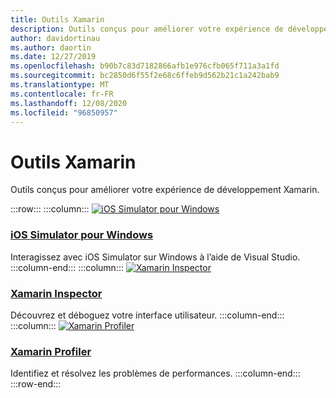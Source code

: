 ```yaml
---
title: Outils Xamarin
description: Outils conçus pour améliorer votre expérience de développement Xamarin.
author: davidortinau
ms.author: daortin
ms.date: 12/27/2019
ms.openlocfilehash: b90b7c83d7182866afb1e976cfb065f711a3a1fd
ms.sourcegitcommit: bc2850d6f55f2e68c6ffeb9d562b21c1a242bab9
ms.translationtype: MT
ms.contentlocale: fr-FR
ms.lasthandoff: 12/08/2020
ms.locfileid: "96850957"
---
```

# <a name="xamarin-tools"></a>Outils Xamarin

Outils conçus pour améliorer votre expérience de développement Xamarin.

:::row:::
    :::column:::
[![iOS Simulator pour Windows](~/media/index/xamarin-tools-windows-simulator.svg?branch=master)](~/tools/ios-simulator/index.md)

### <a name="ios-simulator-for-windows"></a>[iOS Simulator pour Windows](~/tools/ios-simulator/index.md)

Interagissez avec iOS Simulator sur Windows à l’aide de Visual Studio.
    :::column-end:::
    :::column:::
[![Xamarin Inspector](~/media/index/xamarin-tools-inspector.svg?branch=master)](~/tools/inspector/index.md)

### <a name="xamarin-inspector"></a>[Xamarin Inspector](~/tools/inspector/index.md)

Découvrez et déboguez votre interface utilisateur.
    :::column-end:::
    :::column:::
[![Xamarin Profiler](~/media/index/xamarin-tools-profiler.svg?branch=master)](~/tools/profiler/index.md)

### <a name="xamarin-profiler"></a>[Xamarin Profiler](~/tools/profiler/index.md)

Identifiez et résolvez les problèmes de performances.
    :::column-end:::
:::row-end:::

